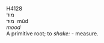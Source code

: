 <body>
  <p>H4128<br>  מוּד  <br> מוּד  ‎  mûd  <br><i>mood </i><br>A primitive root; to <i>shake: - </i>measure.<br></p>
 </body>